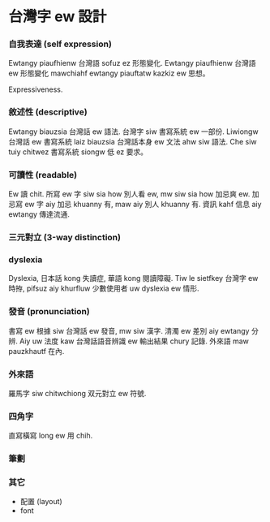 # 台灣字 ew 設計

### 自我表達 (self expression)

Ewtangy piaufhienw 台灣語 sofuz ez 形態變化. Ewtangy piaufhienw 台灣語 ew 形態變化 mawchiahf ewtangy piauftatw kazkiz ew 思想。

Expressiveness.

### 敘述性 (descriptive)

Ewtangy biauzsia 台灣話 ew 語法. 台灣字 siw 書寫系統 ew 一部份. Liwiongw 台灣話 ew 書寫系統 laiz biauzsia 台灣話本身 ew 文法 ahw siw 語法. Che siw tuiy chitwez 書寫系統 siongw 低 ez 要求。

### 可讀性 (readable)

Ew 讀 chit. 所寫 ew 字 siw sia how 別人看 ew, mw siw sia how 加忌爽 ew. 加忌寫 ew 字 aiy 加忌 khuanny 有, maw aiy 別人 khuanny 有. 資訊 kahf 信息 aiy ewtangy 傳達流通.

### 三元對立 (3-way distinction)

### dyslexia

Dyslexia, 日本話 kong 失讀症, 華語 kong 閱讀障礙. Tiw le sietfkey 台灣字 ew 時拵, pifsuz aiy khurfluw 少數使用者 uw dyslexia ew 情形.

### 發音 (pronunciation)

書寫 ew 根據 siw 台灣話 ew 發音, mw siw 漢字. 清濁 ew 差別 aiy ewtangy 分辨. Aiy uw 法度 kaw 台灣話語音辨識 ew 輸出結果 chury 記錄. 外來語 maw pauzkhautf 在內.

### 外來語

羅馬字 siw chitwchiong 双元對立 ew 符號.

### 四角字

直寫橫寫 long ew 用 chih.

### 筆劃

### 其它

* 配置 (layout)
* font
